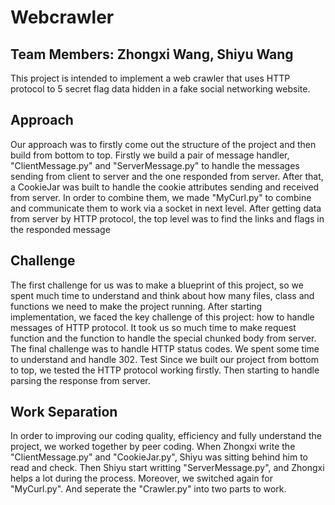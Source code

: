 # Webcrawler
## Team Members: Zhongxi Wang, Shiyu Wang

This project is intended to implement a web crawler that uses HTTP protocol to 5 secret flag data
hidden in a fake social networking website.

## Approach
Our approach was to firstly come out the structure of the project and then build from bottom to top.
Firstly we build a pair of message handler, "ClientMessage.py" and "ServerMessage.py"
to handle the messages sending from client to server and the one responded from server.
After that, a CookieJar was built to handle the cookie attributes sending and received from server.
In order to combine them, we made "MyCurl.py" to combine and communicate them to work via a socket in next level.
After getting data from server by HTTP protocol, the top level was to
find the links and flags in the responded message

## Challenge
The first challenge for us was to make a blueprint of this project,
so we spent much time to understand and think about
how many files, class and functions we need to make the project running.
After starting implementation, we faced the key challenge of this project: how to handle messages of HTTP protocol.
It took us so much time to make request function and the function to handle the special chunked body from server.
The final challenge was to handle HTTP status codes. We spent some time to understand and handle 302.
Test Since we built our project from bottom to top, we tested the HTTP protocol working firstly.
Then starting to handle parsing the response from server.

## Work Separation
In order to improving our coding quality, efficiency and fully understand the project,
we worked together by peer coding. When Zhongxi write the "ClientMessage.py" and "CookieJar.py",
Shiyu was sitting behind him to read and check. Then Shiyu start writting "ServerMessage.py",
and Zhongxi helps a lot during the process. Moreover, we switched again for "MyCurl.py".
And seperate the "Crawler.py" into two parts to work.

